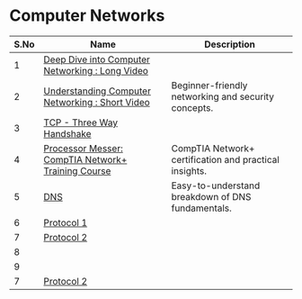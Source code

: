 # Computer Networks

| S.No          | Name          | Description   |
| ------------- | ------------- | ------------- |
| 1             | [Deep Dive into Computer Networking : Long Video](https://www.youtube.com/watch?v=qiQR5rTSshw&t=18060s)         |
| 2             | [Understanding Computer Networking : Short Video](https://www.youtube.com/watch?v=6G14NrjekLQ)         | Beginner-friendly networking and security concepts. | 
| 3             | [TCP - Three Way Handshake](https://www.youtube.com/watch?v=rmFX1V49K8U&t=1471s)|
| 4             | [Processor Messer: CompTIA Network+ Training Course](https://www.youtube.com/watch?v=k7IOn3TiUc8&list=PLG49S3nxzAnl_tQe3kvnmeMid0mjF8Le8&pp=0gcJCV8EOCosWNin) |  CompTIA Network+ certification and practical insights. | 
| 5             | [DNS](https://www.youtube.com/watch?v=NiQTs9DbtW4) | Easy-to-understand breakdown of DNS fundamentals. |
| 6             | [Protocol 1](https://www.youtube.com/watch?v=d-zn-wv4Di8) | 
| 7             | [Protocol 2](https://www.youtube.com/watch?v=P6SZLcGE4us) | 
| 8             | [ ]( ) | 
| 9             | [](https://www.youtube.com/watch?v=P6SZLcGE4us) | 
| 7             | [Protocol 2](https://www.youtube.com/watch?v=P6SZLcGE4us) | 
